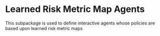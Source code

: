 # Learned Risk Metric Map Agents

This subpackage is used to define interactive agents whose policies are based upon learned risk metric maps
